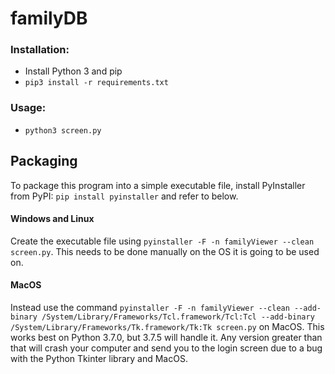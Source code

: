 # familyDB
### Installation:
- Install Python 3 and pip
- `pip3 install -r requirements.txt`

### Usage:
- `python3 screen.py`

## Packaging
To package this program into a simple executable file, install
PyInstaller from PyPI: `pip install pyinstaller` and refer to below.
#### Windows and Linux
Create the executable file using
`pyinstaller -F -n familyViewer --clean screen.py`. This needs to be done manually on the OS it is going to be used on.
#### MacOS
Instead use the command `pyinstaller -F -n familyViewer --clean --add-binary /System/Library/Frameworks/Tcl.framework/Tcl:Tcl --add-binary /System/Library/Frameworks/Tk.framework/Tk:Tk screen.py`
on MacOS. This works best on Python 3.7.0, but 3.7.5 will handle it. Any version greater
than that will crash your computer and send you to the login screen due to a bug with the
Python Tkinter library and MacOS.
